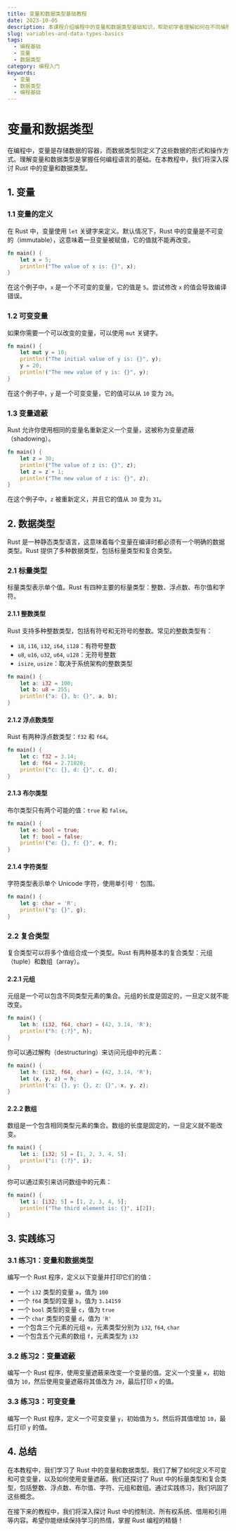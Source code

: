 ```yaml
---
title: 变量和数据类型基础教程
date: 2023-10-05
description: 本课程介绍编程中的变量和数据类型基础知识，帮助初学者理解如何在不同编程语言中定义和使用变量。
slug: variables-and-data-types-basics
tags:
  - 编程基础
  - 变量
  - 数据类型
category: 编程入门
keywords:
  - 变量
  - 数据类型
  - 编程基础
---
```


# 变量和数据类型

在编程中，变量是存储数据的容器，而数据类型则定义了这些数据的形式和操作方式。理解变量和数据类型是掌握任何编程语言的基础。在本教程中，我们将深入探讨 Rust 中的变量和数据类型。

## 1. 变量

### 1.1 变量的定义

在 Rust 中，变量使用 `let` 关键字来定义。默认情况下，Rust 中的变量是不可变的（immutable），这意味着一旦变量被赋值，它的值就不能再改变。

```rust
fn main() {
    let x = 5;
    println!("The value of x is: {}", x);
}
```

在这个例子中，`x` 是一个不可变的变量，它的值是 `5`。尝试修改 `x` 的值会导致编译错误。

### 1.2 可变变量

如果你需要一个可以改变的变量，可以使用 `mut` 关键字。

```rust
fn main() {
    let mut y = 10;
    println!("The initial value of y is: {}", y);
    y = 20;
    println!("The new value of y is: {}", y);
}
```

在这个例子中，`y` 是一个可变变量，它的值可以从 `10` 变为 `20`。

### 1.3 变量遮蔽

Rust 允许你使用相同的变量名重新定义一个变量，这被称为变量遮蔽（shadowing）。

```rust
fn main() {
    let z = 30;
    println!("The value of z is: {}", z);
    let z = z + 1;
    println!("The new value of z is: {}", z);
}
```

在这个例子中，`z` 被重新定义，并且它的值从 `30` 变为 `31`。

## 2. 数据类型

Rust 是一种静态类型语言，这意味着每个变量在编译时都必须有一个明确的数据类型。Rust 提供了多种数据类型，包括标量类型和复合类型。

### 2.1 标量类型

标量类型表示单个值。Rust 有四种主要的标量类型：整数、浮点数、布尔值和字符。

#### 2.1.1 整数类型

Rust 支持多种整数类型，包括有符号和无符号的整数。常见的整数类型有：

- `i8`, `i16`, `i32`, `i64`, `i128`：有符号整数
- `u8`, `u16`, `u32`, `u64`, `u128`：无符号整数
- `isize`, `usize`：取决于系统架构的整数类型

```rust
fn main() {
    let a: i32 = 100;
    let b: u8 = 255;
    println!("a: {}, b: {}", a, b);
}
```

#### 2.1.2 浮点数类型

Rust 有两种浮点数类型：`f32` 和 `f64`。

```rust
fn main() {
    let c: f32 = 3.14;
    let d: f64 = 2.71828;
    println!("c: {}, d: {}", c, d);
}
```

#### 2.1.3 布尔类型

布尔类型只有两个可能的值：`true` 和 `false`。

```rust
fn main() {
    let e: bool = true;
    let f: bool = false;
    println!("e: {}, f: {}", e, f);
}
```

#### 2.1.4 字符类型

字符类型表示单个 Unicode 字符，使用单引号 `'` 包围。

```rust
fn main() {
    let g: char = 'R';
    println!("g: {}", g);
}
```

### 2.2 复合类型

复合类型可以将多个值组合成一个类型。Rust 有两种基本的复合类型：元组（tuple）和数组（array）。

#### 2.2.1 元组

元组是一个可以包含不同类型元素的集合。元组的长度是固定的，一旦定义就不能改变。

```rust
fn main() {
    let h: (i32, f64, char) = (42, 3.14, 'R');
    println!("h: {:?}", h);
}
```

你可以通过解构（destructuring）来访问元组中的元素：

```rust
fn main() {
    let h: (i32, f64, char) = (42, 3.14, 'R');
    let (x, y, z) = h;
    println!("x: {}, y: {}, z: {}", x, y, z);
}
```

#### 2.2.2 数组

数组是一个包含相同类型元素的集合。数组的长度是固定的，一旦定义就不能改变。

```rust
fn main() {
    let i: [i32; 5] = [1, 2, 3, 4, 5];
    println!("i: {:?}", i);
}
```

你可以通过索引来访问数组中的元素：

```rust
fn main() {
    let i: [i32; 5] = [1, 2, 3, 4, 5];
    println!("The third element is: {}", i[2]);
}
```

## 3. 实践练习

### 3.1 练习1：变量和数据类型

编写一个 Rust 程序，定义以下变量并打印它们的值：

- 一个 `i32` 类型的变量 `a`，值为 `100`
- 一个 `f64` 类型的变量 `b`，值为 `3.14159`
- 一个 `bool` 类型的变量 `c`，值为 `true`
- 一个 `char` 类型的变量 `d`，值为 `'R'`
- 一个包含三个元素的元组 `e`，元素类型分别为 `i32`, `f64`, `char`
- 一个包含五个元素的数组 `f`，元素类型为 `i32`

### 3.2 练习2：变量遮蔽

编写一个 Rust 程序，使用变量遮蔽来改变一个变量的值。定义一个变量 `x`，初始值为 `10`，然后使用变量遮蔽将其值改为 `20`，最后打印 `x` 的值。

### 3.3 练习3：可变变量

编写一个 Rust 程序，定义一个可变变量 `y`，初始值为 `5`，然后将其值增加 `10`，最后打印 `y` 的值。

## 4. 总结

在本教程中，我们学习了 Rust 中的变量和数据类型。我们了解了如何定义不可变和可变变量，以及如何使用变量遮蔽。我们还探讨了 Rust 中的标量类型和复合类型，包括整数、浮点数、布尔值、字符、元组和数组。通过实践练习，我们巩固了这些概念。

在接下来的教程中，我们将深入探讨 Rust 中的控制流、所有权系统、借用和引用等内容。希望你能继续保持学习的热情，掌握 Rust 编程的精髓！